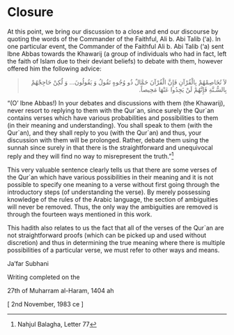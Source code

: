Closure
=======

At this point, we bring our discussion to a close and end our discourse
by quoting the words of the Commander of the Faithful, Ali b. Abi Talib
(‘a). In one particular event, the Commander of the Faithful Ali b. Abi
Talib (‘a) sent Ibne Abbas towards the Khawarij (a group of individuals
who had in fact, left the faith of Islam due to their deviant beliefs)
to debate with them, however offered him the following advice:

<blockquote dir="rtl">
  <p>
لاَ تُخَاصِمْهُمْ بِالْقُرْآنِ فَإِنَّ الْقُرْآنَ حَمَّالٌ ذُو وُجُوهٍ
تَقُولُ وَ يَقُولُونَ... وَ لٌكِنْ حَاجِجْهُمْ بِالسُّـنَّةِ
فَإِنَّهُمْ لَنْ يَجِدُوا عَنْهَا مَحِيصاً.
  </p>
</blockquote>

“(O’ Ibne Abbas!) In your debates and discussions with them (the
Khawarij), never resort to replying to them with the Qur\`an, since
surely the Qur\`an contains verses which have various probabilities and
possibilities to them (in their meaning and understanding). You shall
speak to them (with the Qur\`an), and they shall reply to you (with the
Qur\`an) and thus, your discussion with them will be prolonged. Rather,
debate them using the sunnah since surely in that there is the
straightforward and unequivocal reply and they will find no way to
misrepresent the truth.”[^1]

This very valuable sentence clearly tells us that there are some verses
of the Qur\`an which have various possibilities in their meaning and it
is not possible to specify one meaning to a verse without first going
through the introductory steps (of understanding the verse). By merely
possessing knowledge of the rules of the Arabic language, the section of
ambiguities will never be removed. Thus, the only way the ambiguities
are removed is through the fourteen ways mentioned in this work.

This hadith also relates to us the fact that all of the verses of the
Qur\`an are not straightforward proofs (which can be picked up and used
without discretion) and thus in determining the true meaning where there
is multiple possibilities of a particular verse, we must refer to other
ways and means.

Ja’far Subhani

Writing completed on the

27th of Muharram al-Haram, 1404 ah

[ 2nd November, 1983 ce ]

[^1]: Nahjul Balagha, Letter 77


